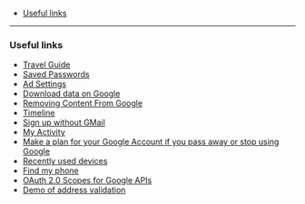 - [Useful links](#useful-links)
____

### Useful links

- [Travel Guide](https://www.google.com.hk/destination)
- [Saved Passwords](https://passwords.google.com)
- [Ad Settings](https://adssettings.google.com)
- [Download data on Google](https://takeout.google.com/)
- [Removing Content From
  Google](https://support.google.com/legal/troubleshooter/1114905)
- [Timeline](https://www.google.com/maps/timeline)
- [Sign up without GMail](https://accounts.google.com/SignUpWithoutGmail)
- [My Activity](https://myactivity.google.com/myactivity)
- [Make a plan for your Google Account if you pass away or stop using
  Google](https://myaccount.google.com/inactive)
- [Recently used devices](https://myaccount.google.com/device-activity)
- [Find my phone](https://www.google.com/android/devicemanager)
- [OAuth 2.0 Scopes for Google
  APIs](https://developers.google.com/identity/protocols/oauth2/scopes)
- [Demo of address
  validation](https://developers.google.com/maps/documentation/address-validation/demo)
